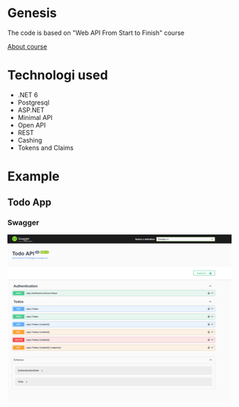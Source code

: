 # Genesis
The code is based on "Web API From Start to Finish" course

[About course](https://www.iamtimcorey.com/courses/webapi-from-start-to-finish/)


# Technologi used
- .NET 6
- Postgresql
- ASP.NET
- Minimal API
- Open API
- REST
- Cashing
- Tokens and Claims


# Example

## Todo App

### Swagger

![Swagger](./screenshots/todo_swagger.png)